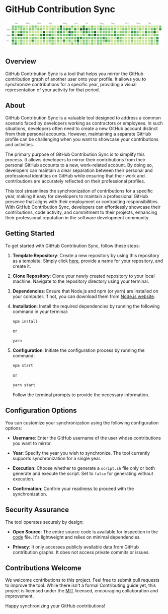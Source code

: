 # GitHub Contribution Sync

![GitHub Contributions Graph](./img/graph.png)

## Overview

GitHub Contribution Sync is a tool that helps you mirror the GitHub contribution graph of another user onto your profile. It allows you to synchronize contributions for a specific year, providing a visual representation of your activity for that period.

## About

GitHub Contribution Sync is a valuable tool designed to address a common scenario faced by developers working as contractors or employees. In such situations, developers often need to create a new GitHub account distinct from their personal accounts. However, maintaining a separate GitHub profile can be challenging when you want to showcase your contributions and activities.

The primary purpose of GitHub Contribution Sync is to simplify this process. It allows developers to mirror their contributions from their personal GitHub accounts to a new, work-related account. By doing so, developers can maintain a clear separation between their personal and professional identities on GitHub while ensuring that their work and contributions are accurately reflected on their professional profiles.

This tool streamlines the synchronization of contributions for a specific year, making it easy for developers to maintain a professional GitHub presence that aligns with their employment or contracting responsibilities. With GitHub Contribution Sync, developers can effortlessly showcase their contributions, code activity, and commitment to their projects, enhancing their professional reputation in the software development community.

## Getting Started

To get started with GitHub Contribution Sync, follow these steps:

1. **Template Repository**: Create a new repository by using this repository as a template. Simply click [here](https://github.com/GigaMax13/github-contribution-sync/generate), provide a name for your repository, and create it.

2. **Clone Repository**: Clone your newly created repository to your local machine. Navigate to the repository directory using your terminal.

3. **Dependencies**: Ensure that Node.js and npm (or yarn) are installed on your computer. If not, you can download them from [Node.js website](https://nodejs.org/).

4. **Installation**: Install the required dependencies by running the following command in your terminal:

   ```bash
   npm install
   ```

   or

   ```bash
   yarn
   ```

5. **Configuration**: Initiate the configuration process by running the command:

   ```bash
   npm start
   ```

   or

   ```bash
   yarn start
   ```

   Follow the terminal prompts to provide the necessary information.

## Configuration Options

You can customize your synchronization using the following configuration options:

- **Username**: Enter the GitHub username of the user whose contributions you want to mirror.

- **Year**: Specify the year you wish to synchronize. The tool currently supports synchronization for a single year.

- **Execution**: Choose whether to generate a `script.sh` file only or both generate and execute the script. Set to `false` for generating without execution.

- **Confirmation**: Confirm your readiness to proceed with the synchronization.

## Security Assurance

The tool operates securely by design:

- **Open Source**: The entire source code is available for inspection in the [code](src/index.js) file. It's lightweight and relies on minimal dependencies.

- **Privacy**: It only accesses publicly available data from GitHub contribution graphs. It does not access private commits or issues.

## Contributions Welcome

We welcome contributions to this project. Feel free to submit pull requests to improve the tool. While there isn't a formal Contributing guide yet, this project is licensed under the [MIT](LICENSE) licensed, encouraging collaboration and improvement.

Happy synchronizing your GitHub contributions!
